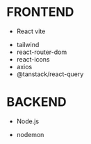 # FRONTEND

* React vite
- tailwind
- react-router-dom
- react-icons
- axios
- @tanstack/react-query

# BACKEND

* Node.js
- nodemon
